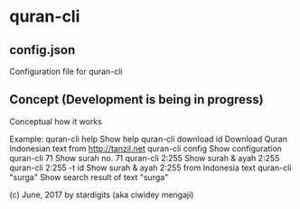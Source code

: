 # quran-cli

## config.json
Configuration file for quran-cli

## Concept (Development is being in progress)
Conceptual how it works

Example:
quran-cli help             Show help
quran-cli download id      Download Quran Indonesian text from http://tanzil.net
quran-cli config           Show configuration
quran-cli 71               Show surah no. 71
quran-cli 2:255            Show surah & ayah 2:255
quran-cli 2:255 -t id      Show surah & ayah 2:255 from Indonesia text
quran-cli "surga"          Show search result of text "surga"

(c) June, 2017 by stardigits (aka ciwidey mengaji)
